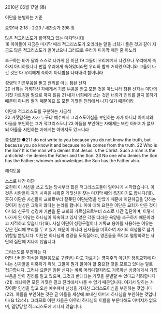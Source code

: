 2010년 06월 17일 (목)

이단을 분별하는 기준



요한1서 2:18 - 2:23 / 새찬송가 298 장


많은 적그리스도가 활약하고 있는 마지막시대  
18 아이들아 지금은 마지막 때라 적그리스도가 오리라는 말을 너희가 들은 것과 같이 지금도 많은 적그리스도가 일어났으니 그러므로 우리가 마지막 때인 줄 아노라  

추구하는 바가 달라 스스로 나가게 된 이단 
19 그들이 우리에게서 나갔으나 우리에게 속하지 아니하였나니 만일 우리에게 속하였더라면 우리와 함께 거하였으려니와 그들이 나간 것은 다 우리에게 속하지 아니함을 나타내려 함이니라  

성령의 기름부음을 받고 진리를 아는 참된 신자   
20 너희는 거룩하신 자에게서 기름 부음을 받고 모든 것을 아느니라  참된 신자는 이단의 거짓 가르침을 필요로 하지 않음 21 내가 너희에게 쓰는 것은 너희가 진리를 알지 못하기 때문이 아니라 알기 때문이요 또 모든 거짓은 진리에서 나지 않기 때문이라  

이단과 적그리스도를 구분하는 시금석   
22 거짓말하는 자가 누구냐 예수께서 그리스도이심을 부인하는 자가 아니냐 아버지와 아들을 부인하는 그가 적그리스도니 23 아들을 부인하는 자에게는 또한 아버지가 없으되 아들을 시인하는 자에게는 아버지도 있느니라  

중심문단 ●21 I do not write to you because you do not know the truth, but because you do know it and because no lie comes from the truth. 22 Who is the liar? It is the man who denies that Jesus is the Christ. Such a man is the antichrist--he denies the Father and the Son. 23 No one who denies the Son has the Father; whoever acknowledges the Son has the Father also.

해석도움





스스로 나간 이단   
요한이 이 서신을 쓰고 있는 당시부터 많은 적그리스도들이 일어나기 시작했습니다. 이것은 사람들이 자기 사욕을 채워줄 거짓신을 찾는 마지막 때의 특징이기도 합니다(18). 흔히 이단은 자신들이 교회로부터 잘못된 이단판정을 받았기 때문에 이단취급을 당하는 것이지 실상은 그렇지 않다는 논리를 폅니다. 이에 대해 요한은 이단은 교회가 만든 것이 아니라 신구약 성경에 기반을 둔 교회의 가르침으로부터 스스로 나간 집단이며, 이렇게 나가게 된 이유는 하나님이 약속하고 있지 않은 각종 더러운 욕망을 추구하기 때문이라고 지적하고 있습니다(19). 사실 이단이 성경구절이나 기독교 용어를 사용하는 이유는 같은 진리에 뿌리를 두고 있기 때문이 아니라 신자들을 미혹하여 자기의 희생물로 삼기 위함일 뿐입니다. 이단은 하나님의 영광을 도둑질하고, 영혼들을 죽이고 멸망하려는 사단의 집단에 지나지 않습니다.   

그리스도를 부인하는 자   
어떤 신비한 지식을 깨달음으로 구원받는다고 가르치는 영지주의 이단은 정통교회에 다니는 신자들을 미혹하기 위해, 그들이 뭔가 알아야 할 중요한 것을 모르고 있다는 말로 접근합니다. 그러나 요한은 참된 신자는 비록 어리다할지라도 거룩하신 성령에게서 기름부음을 받아 진리를 알고 있으며, 그것과 반대되는 거짓을 분별할 수 있다고 격려합니다(21). 왜냐하면  모든 거짓은 결코 진리에서 나올 수 없기 때문입니다. 여기서 말하는 거짓이란 인성을 입고 오신 예수께서 신성을 가지신 그리스도이심을 부인하는 것입니다(22). 아들을 부인하는 것은 곧 아들을 세상에 보내신 아버지 하나님을 부인하는 것입니다(요 12:44). 그러므로 이런 자들은 아무리 하나님의 이름을 부른다해도 아버지가 없으며, 멸망당할 적그리스도에 지나지 않습니다.